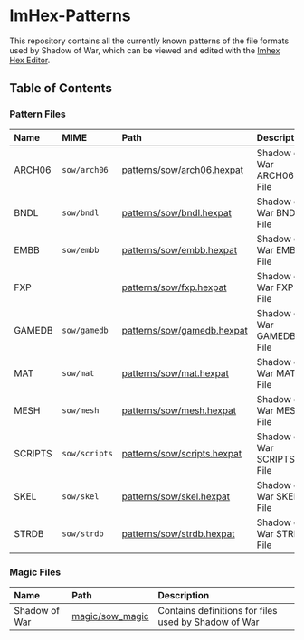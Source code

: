# ImHex-Patterns

This repository contains all the currently known patterns of the file formats used by Shadow of War, which can be viewed and edited with the [Imhex Hex Editor](https://github.com/WerWolv/ImHex).

## Table of Contents

### Pattern Files
|  Name   |      MIME      |                                                                      Path                                                                    |        Description         |
| :-----  | :------------- | :------------------------------------------------------------------------------------------------------------------------------------------- | :------------------------- |
| ARCH06  | `sow/arch06`   | [patterns/sow/arch06.hexpat](https://github.com/Shadow-of-War-Modding-Community/ImHex-Patterns/blob/main/patterns/sow/arch06.hexpat)         | Shadow of War ARCH06 File  |
| BNDL    | `sow/bndl`     | [patterns/sow/bndl.hexpat](https://github.com/Shadow-of-War-Modding-Community/ImHex-Patterns/blob/main/patterns/sow/bndl.hexpat)             | Shadow of War BNDL File    |
| EMBB    | `sow/embb`     | [patterns/sow/embb.hexpat](https://github.com/Shadow-of-War-Modding-Community/ImHex-Patterns/blob/main/patterns/sow/embb.hexpat)             | Shadow of War EMBB File    |
| FXP     |                | [patterns/sow/fxp.hexpat](https://github.com/Shadow-of-War-Modding-Community/ImHex-Patterns/blob/main/patterns/sow/fxp.hexpat)               | Shadow of War FXP File     |
| GAMEDB  | `sow/gamedb`   | [patterns/sow/gamedb.hexpat](https://github.com/Shadow-of-War-Modding-Community/ImHex-Patterns/blob/main/patterns/sow/gamedb.hexpat)         | Shadow of War GAMEDB File  |
| MAT     | `sow/mat`      | [patterns/sow/mat.hexpat](https://github.com/Shadow-of-War-Modding-Community/ImHex-Patterns/blob/main/patterns/sow/mat.hexpat)               | Shadow of War MAT File     |
| MESH    | `sow/mesh`     | [patterns/sow/mesh.hexpat](https://github.com/Shadow-of-War-Modding-Community/ImHex-Patterns/blob/main/patterns/sow/mesh.hexpat)             | Shadow of War MESH File    |
| SCRIPTS | `sow/scripts`  | [patterns/sow/scripts.hexpat](https://github.com/Shadow-of-War-Modding-Community/ImHex-Patterns/blob/main/patterns/sow/scripts.hexpat)       | Shadow of War SCRIPTS File |
| SKEL    | `sow/skel`     | [patterns/sow/skel.hexpat](https://github.com/Shadow-of-War-Modding-Community/ImHex-Patterns/blob/main/patterns/sow/skel.hexpat)             | Shadow of War SKEL File    |
| STRDB   | `sow/strdb`    | [patterns/sow/strdb.hexpat](https://github.com/Shadow-of-War-Modding-Community/ImHex-Patterns/blob/main/patterns/sow/strdb.hexpat)            | Shadow of War STRDB File  |

### Magic Files
|      Name      |                                                                      Path                                                                    |                      Description                      |
| :------------- | :------------------------------------------------------------------------------------------------------------------------------------------- | :---------------------------------------------------- |
| Shadow of War  | [magic/sow_magic](https://github.com/Shadow-of-War-Modding-Community/ImHex-Patterns/blob/main/magic/sow_magic)                               | Contains definitions for files used by Shadow of War  |
